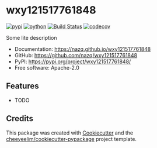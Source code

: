 # wxy121517761848


[![pypi](https://img.shields.io/pypi/v/wxy121517761848.svg)](https://pypi.org/project/wxy121517761848/)
[![python](https://img.shields.io/pypi/pyversions/wxy121517761848.svg)](https://pypi.org/project/wxy121517761848/)
[![Build Status](https://github.com/nazq/wxy121517761848/actions/workflows/dev.yml/badge.svg)](https://github.com/nazq/wxy121517761848/actions/workflows/dev.yml)
[![codecov](https://codecov.io/gh/nazq/wxy121517761848/branch/main/graphs/badge.svg)](https://codecov.io/github/nazq/wxy121517761848)



Some lite description


* Documentation: <https://nazq.github.io/wxy121517761848>
* GitHub: <https://github.com/nazq/wxy121517761848>
* PyPI: <https://pypi.org/project/wxy121517761848/>
* Free software: Apache-2.0


## Features

* TODO

## Credits

This package was created with [Cookiecutter](https://github.com/audreyr/cookiecutter) and the [cheeyeelim/cookiecutter-pypackage](https://github.com/cheeyeelim/cookiecutter-pypackage) project template.
